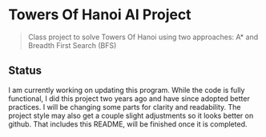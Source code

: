 # Towers Of Hanoi AI Project
> Class project to solve Towers Of Hanoi using two approaches: A* and Breadth First Search (BFS)

## Status
I am currently working on updating this program. While the code is fully functional, I did this
project two years ago and have since adopted better practices. I will be changing some parts
for clarity and readability. The project style may also get a couple slight adjustments so it
looks better on github. That includes this README, will be finished once it is completed.